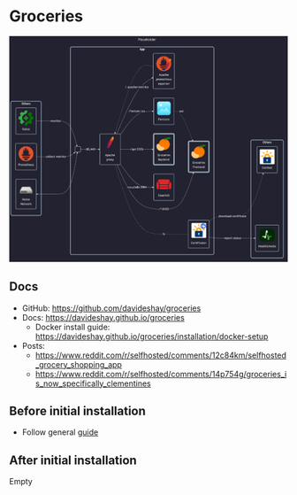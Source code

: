 # Groceries

![diagram](../../docs/diagrams/out/apps/groceries.png)

## Docs

- GitHub: <https://github.com/davideshay/groceries>
- Docs: <https://davideshay.github.io/groceries>
    - Docker install guide: <https://davideshay.github.io/groceries/installation/docker-setup>
- Posts:
    - <https://www.reddit.com/r/selfhosted/comments/12c84km/selfhosted_grocery_shopping_app>
    - <https://www.reddit.com/r/selfhosted/comments/14p754g/groceries_is_now_specifically_clementines>

## Before initial installation

- Follow general [guide](../../docs/Checklist%20for%20new%20docker-apps.md)

## After initial installation

Empty
